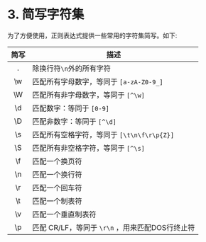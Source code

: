 # 3. 简写字符集

为了方便使用，正则表达式提供一些常用的字符集简写。如下:

|简写|描述|
|:----:|----|
|.|除换行符`\n`外的所有字符|
|\w|匹配所有字母数字，等同于 `[a-zA-Z0-9_]`|
|\W|匹配所有非字母数字，等同于 `[^\w]`|
|\d|匹配数字：等同于 `[0-9]`|
|\D|匹配非数字：等同于 `[^\d]`|
|\s|匹配所有空格字符，等同于 `[\t\n\f\r\p{Z}]`|
|\S|匹配所有非空格字符，等同于 `[^\s]`|
|\f|匹配一个换页符|
|\n|匹配一个换行符|
|\r|匹配一个回车符|
|\t|匹配一个制表符|
|\v|匹配一个垂直制表符|
|\p|匹配 CR/LF，等同于 `\r\n` ，用来匹配DOS行终止符|